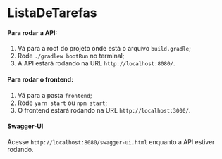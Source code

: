# ListaDeTarefas
#### Para rodar a API:
1) Vá para a root do projeto onde está o arquivo `build.gradle`;
2) Rode `./gradlew bootRun` no terminal;
3) A API estará rodando na URL `http://localhost:8080/`.

#### Para rodar o frontend:
1) Vá para a pasta `frontend`;
2) Rode `yarn start` ou `npm start`;
3) O frontend estará rodando na URL `http://localhost:3000/`.

#### Swagger-UI
Acesse `http://localhost:8080/swagger-ui.html` enquanto a API estiver rodando.
